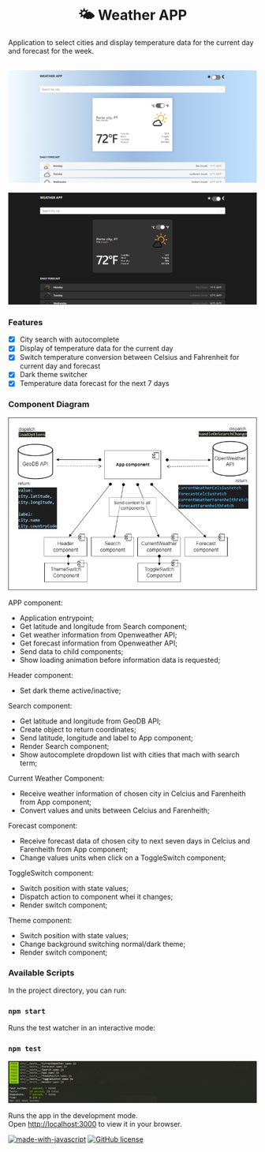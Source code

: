 <h1 align="center">🌤 Weather APP</a></h1>
Application to select cities and display temperature data for the current day and forecast for the week. 
<br /><br /> 

![application screen](https://raw.githubusercontent.com/dropecosta/weather-application/master/src/assets/screen.png)
<br /><br />
![application darkmode screen](https://raw.githubusercontent.com/dropecosta/weather-application/master/src/assets/screen2.png)

### Features

- [x] City search with autocomplete
- [x] Display of temperature data for the current day
- [x] Switch temperature conversion between Celsius and Fahrenheit for current day and forecast
- [x] Dark theme switcher
- [x] Temperature data forecast for the next 7 days

### Component  Diagram

![component diagram](https://raw.githubusercontent.com/dropecosta/weather-application/master/src/assets/diagram.png)

APP component:
- Application entrypoint;
- Get latitude and longitude from Search component;
- Get weather information from Openweather API;
- Get forecast information from Openweather API;
- Send data to child components;
- Show loading animation before information data is requested;

Header component:
- Set dark theme active/inactive;

Search component:
- Get latitude and longitude from GeoDB API;
- Create object to return coordinates;
- Send latitude, longitude and label to App component;
- Render Search component;
- Show autocomplete dropdown list with cities that mach with search term;

Current Weather Component:
- Receive weather information of chosen city in Celcius and Farenheith from App component;
- Convert values and units between Celcius and Farenheith;

Forecast component:
- Receive forecast data of chosen city to next seven days in Celcius and Farenheith from App component;
- Change values units when click on a ToggleSwitch component;

ToggleSwitch component:
- Switch position with state values;
- Dispatch action to component whei it changes;
- Render switch component;

Theme component:
- Switch position with state values;
- Change background switching normal/dark theme;
- Render switch component;

### Available Scripts

In the project directory, you can run:

### `npm start`

Runs the test watcher in an interactive mode:

### `npm test`

![unit tests](https://raw.githubusercontent.com/dropecosta/weather-application/master/src/assets/tests.png)

Runs the app in the development mode.\
Open [http://localhost:3000](http://localhost:3000) to view it in your browser.
<br />

[![made-with-javascript](https://img.shields.io/badge/Made%20with-JavaScript-1f425f.svg)](https://www.javascript.com)
[![GitHub license](https://img.shields.io/github/license/Naereen/StrapDown.js.svg)](https://github.com/Naereen/StrapDown.js/blob/master/LICENSE)

